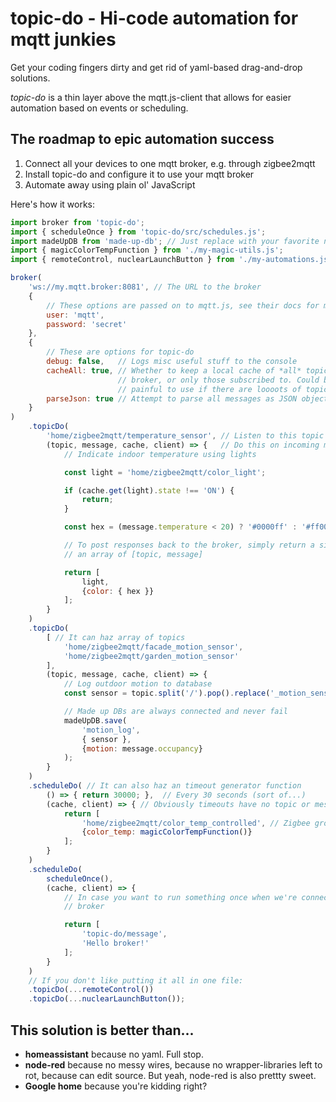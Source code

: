 # topic-do - Hi-code automation for mqtt junkies

Get your coding fingers dirty and get rid of yaml-based drag-and-drop solutions.

*topic-do* is a thin layer above the mqtt.js-client that allows for easier automation based on events or scheduling.

## The roadmap to epic automation success
1. Connect all your devices to one mqtt broker, e.g. through zigbee2mqtt
2. Install topic-do and configure it to use your mqtt broker
3. Automate away using plain ol' JavaScript

Here's how it works:

```js
import broker from 'topic-do';
import { scheduleOnce } from 'topic-do/src/schedules.js';
import madeUpDB from 'made-up-db'; // Just replace with your favorite non-made up one
import { magicColorTempFunction } from './my-magic-utils.js';
import { remoteControl, nuclearLaunchButton } from './my-automations.js';

broker(
    'ws://my.mqtt.broker:8081', // The URL to the broker
    {
        // These options are passed on to mqtt.js, see their docs for more info
        user: 'mqtt',
        password: 'secret'
    },
    {
        // These are options for topic-do
        debug: false,   // Logs misc useful stuff to the console
        cacheAll: true, // Whether to keep a local cache of *all* topics on
                        // broker, or only those subscribed to. Could be
                        // painful to use if there are loooots of topics
        parseJson: true // Attempt to parse all messages as JSON objects
    }
)
    .topicDo(
        'home/zigbee2mqtt/temperature_sensor', // Listen to this topic
        (topic, message, cache, client) => {   // Do this on incoming messages
            // Indicate indoor temperature using lights

            const light = 'home/zigbee2mqtt/color_light';

            if (cache.get(light).state !== 'ON') {
                return;
            }

            const hex = (message.temperature < 20) ? '#0000ff' : '#ff0000';

            // To post responses back to the broker, simply return a single or
            // an array of [topic, message]

            return [
                light,
                {color: { hex }}
            ];
        }
    )
    .topicDo(
        [ // It can haz array of topics
            'home/zigbee2mqtt/facade_motion_sensor',
            'home/zigbee2mqtt/garden_motion_sensor'
        ],
        (topic, message, cache, client) => {
            // Log outdoor motion to database
            const sensor = topic.split('/').pop().replace('_motion_sensor', '');

            // Made up DBs are always connected and never fail
            madeUpDB.save(
                'motion_log',
                { sensor },
                {motion: message.occupancy}
            );
        }
    )
    .scheduleDo( // It can also haz an timeout generator function
        () => { return 30000; },  // Every 30 seconds (sort of...)
        (cache, client) => { // Obviously timeouts have no topic or message
            return [
                'home/zigbee2mqtt/color_temp_controlled', // Zigbee group
                {color_temp: magicColorTempFunction()}
            ];
        }
    )
    .scheduleDo(
        scheduleOnce(),
        (cache, client) => {
            // In case you want to run something once when we're connected to the
            // broker

            return [
                'topic-do/message',
                'Hello broker!'
            ];
        }
    )
    // If you don't like putting it all in one file:
    .topicDo(...remoteControl())
    .topicDo(...nuclearLaunchButton());
```

## This solution is better than...
- **homeassistant** because no yaml. Full stop.
- **node-red** because no messy wires, because no wrapper-libraries left to rot, because can edit source. But yeah, node-red is also prettty sweet.
- **Google home** because you're kidding right?
